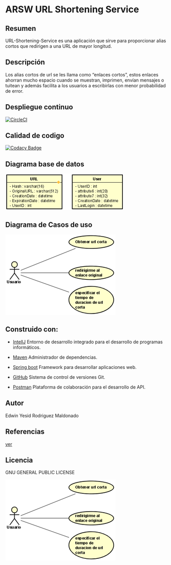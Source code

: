 # ARSW URL Shortening Service

## Resumen

URL-Shortening-Service es una aplicación que sirve para proporcionar alias cortos que redirigen a una URL de mayor longitud.

## Descripción

Los alias cortos de url se les llama como “enlaces cortos”, estos enlaces ahorran mucho espacio cuando se muestran, imprimen, envían mensajes o tuitean y además facilita a los usuarios a escribirlas con menor probabilidad de error.

## Despliegue continuo

[![CircleCI](https://circleci.com/gh/Edyesid/ARSW-URL-Shortening-Service.svg?style=svg)](https://circleci.com/gh/Edyesid/ARSW-URL-Shortening-Service)

## Calidad de codigo

[![Codacy Badge](https://app.codacy.com/project/badge/Grade/d1ae876d80cd4275b5884a53546f334f)](https://www.codacy.com/gh/Edyesid/ARSW-URL-Shortening-Service/dashboard?utm_source=github.com&amp;utm_medium=referral&amp;utm_content=Edyesid/ARSW-URL-Shortening-Service&amp;utm_campaign=Badge_Grade)

## Diagrama base de datos

![bd](img/bd.png)

## Diagrama de Casos de uso

![cu](img/cu.png)

## Construido con:

  * [IntellJ](https://www.jetbrains.com/es-es/idea/) Entorno de desarrollo integrado para el desarrollo de programas informáticos.

  * [Maven](https://maven.apache.org/) Administrador de dependencias.

  * [Spring boot](https://spring.io/projects/spring-boot) Framework para desarrollar aplicaciones web.

  * [GitHub](https://github.com/) Sistema de control de versiones Git.

  * [Postman](https://www.postman.com/) Plataforma de colaboración para el desarrollo de API.

## Autor

Edwin Yesid Rodriguez Maldonado

## Referencias

[ver](https://www.educative.io/courses/grokking-the-system-design-interview/m2ygV4E81AR)

## Licencia 

GNU GENERAL PUBLIC LICENSE

[![ScreenShot](img/cu.png)](https://youtu.be/F0YvvJsoCdk)
